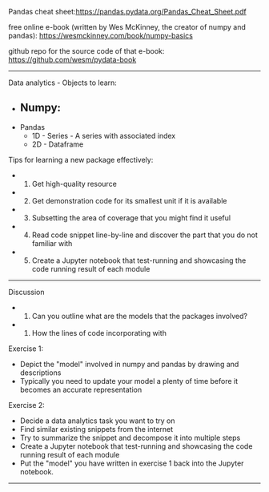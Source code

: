 Pandas cheat sheet:https://pandas.pydata.org/Pandas_Cheat_Sheet.pdf

free online e-book (written by Wes McKinney, the creator of numpy and pandas): https://wesmckinney.com/book/numpy-basics

github repo for the source code of that e-book: https://github.com/wesm/pydata-book

---


Data analytics - Objects to learn:
- Numpy:
	- 
- Pandas
	- 1D - Series - A series with associated index
	- 2D - Dataframe

Tips for learning a new package effectively:
- 1. Get high-quality resource
- 2. Get demonstration code for its smallest unit if it is available 
- 3. Subsetting the area of coverage that you might find it useful
- 4. Read code snippet line-by-line and discover the part that you do not familiar with
- 5. Create a Jupyter notebook that test-running and showcasing the code running result of each module

---

Discussion
- 1. Can you outline what are the models that the packages involved? 
- 1. How the lines of code incorporating with 

Exercise 1: 
- Depict the "model" involved in numpy and pandas by drawing and descriptions
- Typically you need to update your model a plenty of time before it becomes an accurate representation

Exercise 2: 
- Decide a data analytics task you want to try on
- Find similar existing snippets from the internet
- Try to summarize the snippet and decompose it into multiple steps
- Create a Jupyter notebook that test-running and showcasing the code running result of each module
- Put the "model" you have written in exercise 1 back into the Jupyter notebook. 

---
